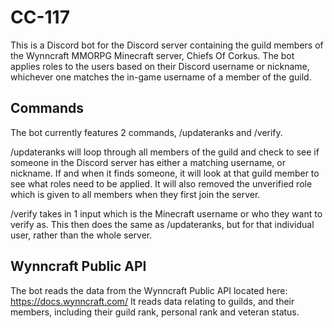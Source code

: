 # CC-117

This is a Discord bot for the Discord server containing the guild members of the Wynncraft MMORPG Minecraft server, Chiefs Of Corkus.
The bot applies roles to the users based on their Discord username or nickname, whichever one matches the in-game username of a member of the guild.

## Commands

The bot currently features 2 commands, /updateranks and /verify.

/updateranks will loop through all members of the guild and check to see if someone in the Discord server has either a matching username, or nickname.
If and when it finds someone, it will look at that guild member to see what roles need to be applied. It will also removed the unverified role which is given
to all members when they first join the server.

/verify takes in 1 input which is the Minecraft username or who they want to verify as. This then does the same as /updateranks, but for that individual user, 
rather than the whole server.

## Wynncraft Public API

The bot reads the data from the Wynncraft Public API located here: https://docs.wynncraft.com/
It reads data relating to guilds, and their members, including their guild rank, personal rank and veteran status.
